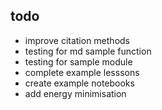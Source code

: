 ## todo

- improve citation methods
- testing for md sample function
- testing for sample module
- complete example lesssons
- create example notebooks 
- add energy minimisation
